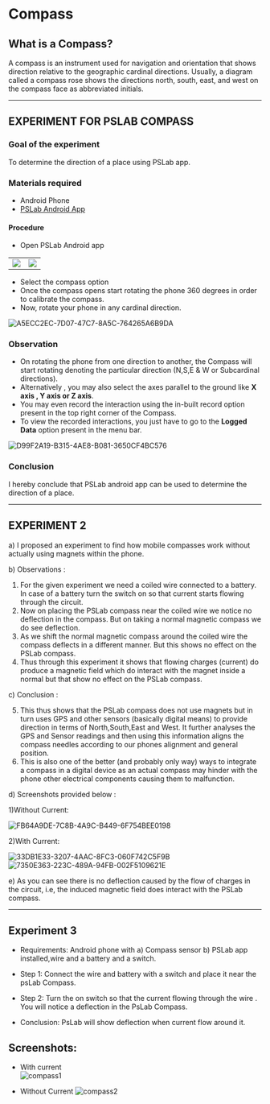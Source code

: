 # Compass

## What is a Compass?
A compass is an instrument used for navigation and orientation that shows direction relative to the geographic cardinal directions. Usually, a diagram called a compass rose shows the directions north, south, east, and west on the compass face as abbreviated initials.
______________
## EXPERIMENT FOR PSLAB COMPASS

### Goal of the experiment 
To determine the direction of a place using PSLab app.

### Materials required
* Android Phone
* [PSLab Android App](https://play.google.com/store/apps/details?id=io.pslab&hl=en_US)

#### Procedure
* Open PSLab Android app

<table>
     <tr>
         <td><img src="/_static/img_compass_2.PNG"></td>
         <td><img src="/_static/img_compass_1.PNG"></td>
     </tr>
 </table>

* Select the compass option
* Once the compass opens start rotating the phone 360 degrees in order to calibrate the compass.
* Now, rotate your phone in any cardinal direction.

![A5ECC2EC-7D07-47C7-8A5C-764265A6B9DA](https://user-images.githubusercontent.com/34577844/71761229-9380b000-2eee-11ea-9382-95fb7081e596.jpeg)

### Observation

* On rotating the phone from one direction to another, the Compass will start rotating denoting the particular direction (N,S,E & W or Subcardinal directions).
* Alternatively , you may also select the  axes parallel to the ground like **X axis , Y axis or Z axis**.
* You may even record the interaction using the in-built record option present in the top right corner of the Compass.
* To view the recorded interactions, you just have to go to the **Logged Data** option present in the menu bar.

![D99F2A19-B315-4AE8-B081-3650CF4BC576](https://user-images.githubusercontent.com/34577844/71761230-94194680-2eee-11ea-91b2-aa45b50174b4.jpeg)
 
### Conclusion

I hereby conclude that PSLab android app can be used to determine the direction of a place.

------------
## EXPERIMENT 2

a) I proposed an experiment to find how mobile compasses work without actually using magnets within the phone.

b) Observations :
1) For the given experiment we need a coiled wire connected to a battery. In case of a battery turn the switch on so that current starts flowing through the circuit.
2) Now on placing the PSLab compass near the coiled wire we notice no deflection in the compass. But on taking a normal magnetic compass we do see deflection.
3) As we shift the normal magnetic compass around the coiled wire the compass deflects in a different manner. But this shows no effect on the PSLab compass.
4) Thus through this experiment it shows that flowing charges (current) do produce a magnetic field which do interact with the magnet inside a normal but that show no effect on the PSLab compass.

c) Conclusion :

5) This thus shows that the PSLab compass does not use magnets but in turn uses GPS and other sensors (basically digital means) to provide direction in terms of North,South,East and West. It further analyses the GPS and Sensor readings and then using this information aligns the compass needles according to our phones alignment and general position.
6) This is also one of the better (and probably only way) ways to integrate a compass in a digital device as an actual compass may hinder with the phone other electrical components causing them to malfunction.

d) Screenshots provided below :

1)Without Current:

![FB64A9DE-7C8B-4A9C-B449-6F754BEE0198](https://user-images.githubusercontent.com/34577844/71761582-f32c8a80-2ef1-11ea-9ec5-b4c133fe7ec7.jpeg)

2)With Current:

![33DB1E33-3207-4AAC-8FC3-060F742C5F9B](https://user-images.githubusercontent.com/34577844/71761703-4f8faa00-2ef2-11ea-9c48-68554aeeb68e.jpeg)
![7350E363-223C-489A-94FB-002F5109621E](https://user-images.githubusercontent.com/34577844/71761706-4f8faa00-2ef2-11ea-8f67-56b17e18e542.jpeg)

e) As you can see there is no deflection caused by the flow of charges in the circuit, i.e, the induced magnetic field does interact with the PSLab compass.

---------------
## Experiment 3 

* Requirements:
Android phone with 
a) Compass sensor 
b) PSLab app installed,wire and a battery and a switch.

* Step 1: 
Connect the wire and battery with a switch and place it near the psLab Compass.
* Step 2:
Turn the on switch so that the current flowing through the wire . You will notice a deflection in the PsLab Compass.

* Conclusion:
PsLab will show deflection when current flow around it. 

## Screenshots: 
* With current  
![compass1](https://i.ibb.co/FDKFk8m/Screenshot-2020-01-12-16-53-00-22.png)

* Without Current 
![compass2](https://i.ibb.co/p3CPPFy/Screenshot-2020-01-12-16-52-45-49.png)


